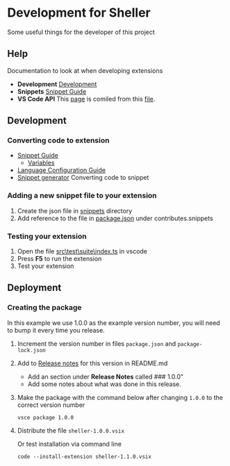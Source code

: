 # Development for Sheller
Some useful things for the developer of this project

## Help
Documentation to look at when developing extensions
 - **Development** [Development](https://code.visualstudio.com/api/get-started/your-first-extension)
 - **Snippets** [Snippet Guide](https://code.visualstudio.com/api/language-extensions/snippet-guide)
 - **VS Code API** This [page](https://code.visualstudio.com/api/references/vscode-api) is comiled from this [file](https://github.com/microsoft/vscode/blob/main/src/vscode-dts/vscode.d.ts).


## Development

### Converting code to extension
  - [Snippet Guide](https://code.visualstudio.com/api/language-extensions/snippet-guide)
    -   [Variables](https://code.visualstudio.com/docs/editor/userdefinedsnippets#_variables)
  - [Language Configuration Guide](https://code.visualstudio.com/api/language-extensions/language-configuration-guide)
  - [Snippet generator](https://snippet-generator.app/) Converting code to snippet 

### Adding a new snippet file to your extension
  1. Create the json file in [snippets](snippets) directory 
  2. Add reference to the file in [package.json](package.json) under contributes.snippets

### Testing your extension
  1. Open the file [src\test\suite\index.ts](src\test\suite\index.ts) in vscode
  2. Press **F5** to run the extension
  3. Test your extension

## Deployment
### Creating the package
In this example we use 1.0.0 as the example version number, you will need to bump it every time you release.
1. Increment the version number in files `package.json` and `package-lock.json`
2. Add to [Release notes] for this version in README.md
    - Add an section under **Release Notes** called ### 1.0.0"
    - Add some notes about what was done in this release.
3. Make the package with the command below after changing `1.0.0` to the correct version number
    ```
    vsce package 1.0.0
    ```
4. Distribute the file `sheller-1.0.0.vsix`
  
    Or test installation via command line
    ```
    code --install-extension sheller-1.1.0.vsix
    ```

[Release notes]:./README.md#release-notes

